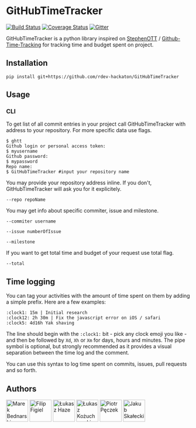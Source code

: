 # GitHubTimeTracker

[![Build Status](https://travis-ci.org/rdev-hackaton/GitHubTimeTracker.svg?branch=master)](https://travis-ci.org/rdev-hackaton/GitHubTimeTracker)
[![Coverage Status](https://coveralls.io/repos/rdev-hackaton/GitHubTimeTracker/badge.svg?branch=master&service=github)](https://coveralls.io/github/rdev-hackaton/GitHubTimeTracker?branch=master)
[![Gitter](https://badges.gitter.im/Join%20Chat.svg)](https://gitter.im/rdev-hackaton/GitHubTimeTracker?utm_source=badge&utm_medium=badge&utm_campaign=pr-badge&utm_content=badge)

GitHubTimeTracker is a python library inspired on [StephenOTT](https://github.com/StephenOTT) / [Github-Time-Tracking](https://github.com/StephenOTT/GitHub-Time-Tracking#time-tracking-usage-patterns)
for tracking time and budget spent on project.

## Installation
    pip install git+https://github.com/rdev-hackaton/GitHubTimeTracker
## Usage

### CLI
To get list of all commit entries in your project call GitHubTimeTracker with address to your repository. For more specific data use flags.

    $ ghtt
    Github login or personal access token:
    $ myusername
    Github password:
    $ mypassword
    Repo name:
    $ GitHubTimeTracker #input your repository name

You may provide your repository address inline. If you don't, GitHubTimeTracker will ask you for it explicitely.

    --repo repoName

You may get info about specific commiter, issue and milestone.

    --commiter username

    --issue numberOfIssue

    --milestone

If you want to get total time and budget of your request use total flag.

    --total

## Time logging

You can tag your activities with the amount of time spent on them by adding a simple prefix. Here are a few examples:

    :clock1: 15m | Initial research
    :clock12: 2h 30m | Fix the javascript error on iOS / safari
    :clock5: 4d16h Yak shaving

The line should begin with the `:clock1:` bit - pick any clock emoji you like - and then be followed by `Xd`, `Xh` or `Xm` for days, hours and minutes. The pipe symbol is optional, but strongly recommended as it provides a visual separation between the time log and the comment.

You can use this syntax to log time spent on commits, issues, pull requests and so forth.

## Authors

[<img alt="Marek Bednarski" src="https://avatars2.githubusercontent.com/u/13423250" height="60px">](https://github.com/b-me)
[<img alt="Filip Figiel" src="https://avatars1.githubusercontent.com/u/4096683" height="60px">](https://github.com/megapctr)
[<img alt="Łukasz Haze" src="https://avatars1.githubusercontent.com/u/2180285" height="60px">](https://github.com/lhaze)
[<img alt="Łukasz Kożuchowski" src="https://avatars3.githubusercontent.com/u/1458848" height="60px">](https://github.com/evalapply)
[<img alt="Piotr Pęczek" src="https://avatars0.githubusercontent.com/u/2931838" height="60px">](https://github.com/ppeczek)
[<img alt="Jakub Skałecki" src="https://avatars3.githubusercontent.com/u/3935986" height="60px">](https://github.com/Valian)
